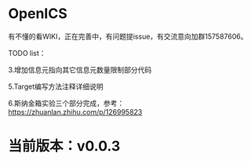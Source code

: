 # OpenICS

有不懂的看WIKI，正在完善中，有问题提issue，有交流意向加群157587606。

TODO list：

3.增加信息元指向其它信息元数量限制部分代码

5.Target编写方法注释详细说明

6.斯纳金箱实验三个部分完成，参考：https://zhuanlan.zhihu.com/p/126995823

# 当前版本：v0.0.3